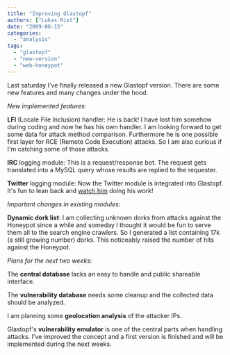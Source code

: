 ```yaml
---
title: "Improving Glastopf"
authors: ["Lukas Rist"]
date: "2009-06-15"
categories: 
  - "analysis"
tags: 
  - "glastopf"
  - "new-version"
  - "web-honeypot"
---
```


Last saturday I've finally released a new Glastopf version. There are some new features and many changes under the hood.

  
  

_New implemented features:_

  

**LFI** (Locale File Inclusion) handler: He is back! I have lost him somehow during coding and now he has his own handler. I am looking forward to get some data for attack method comparison. Furthermore he is one possible first layer for RCE (Remote Code Execution) attacks. So I am also curious if I'm catching some of those attacks.

  

**IRC** logging module: This is a request/response bot. The request gets translated into a MySQL query whose results are replied to the requester.

  

**Twitter** logging module: Now the Twitter module is integrated into Glastopf. It's fun to lean back and [watch him](http://twitter.com/glastopf "Glastopf Twitter Page") doing his work!

  

  

_Important changes in existing modules:_

  

**Dynamic dork list**: I am collecting unknown dorks from attacks against the Honeypot since a while and someday I thought it would be fun to serve them all to the search engine crawlers. So I generated a list containing 17k (a still growing number) dorks. This noticeably raised the number of hits against the Honeypot.

  

  

_Plans for the next two weeks:_

  

The **central database** lacks an easy to handle and public shareable interface.

  

The **vulnerability database** needs some cleanup and the collected data should be analyzed.

  

I am planning some **geolocation analysis** of the attacker IPs.

  

Glastopf's **vulnerability emulator** is one of the central parts when handling attacks. I've improved the concept and a first version is finished and will be implemented during the next weeks.

